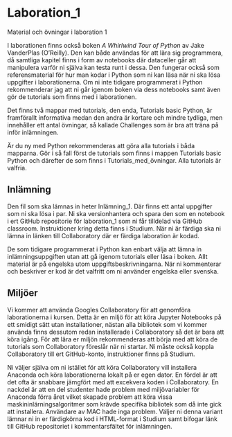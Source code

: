 # Laboration_1
Material och övningar i laboration 1

I laborationen finns också boken *A Whirlwind Tour of Python* av  Jake VanderPlas (O’Reilly). Den kan både användas för att lära sig programmera, då samtliga kapitel finns i form av notebooks där dataceller går att manipulera varför ni själva kan testa runt i dessa. Den fungerar också som referensmaterial för hur man kodar i Python som ni kan läsa när ni ska lösa uppgifter i laborationerna. Om ni inte tidigare programmerat i Python rekommenderar jag att ni går igenom boken via dess notebooks samt även gör de tutorials som finns med i laborationen. 

Det finns två mappar med tutorials, den enda, Tutorials basic Python, är framförallt informativa medan den andra är kortare och mindre tydliga, men innehåller ett antal övningar, så kallade Challenges som är bra att träna på inför inlämningen. 

Är du ny med Python rekommenderas att göra alla tutorials i båda mapparna. Gör i så fall först de tutorials som finns i mappen Tutorials basic Python och därefter de som finns i Tutorials_med_övningar. Alla tutorials är valfria. 

## Inlämning

Den fil som ska lämnas in heter Inlämning_1. Där finns ett antal uppgifter som ni ska lösa i par. Ni ska versionhantera och spara den som en notebook i ert GitHub repositorie för laboration_1 som ni får tilldelad via GitHub classroom. Instruktioner kring detta finns i Studium. När ni är färdiga ska ni lämna in länken till Collaboratory där er färdiga laboration är kodad.

De som tidigare programmerat i Python kan enbart välja att lämna in inlämningsuppgiften utan att gå igenom tutorials eller läsa i boken. Allt material är på engelska utom uppgiftsbeskrivningarna. När ni kommenterar och beskriver er kod är det valfritt om ni använder engelska eller svenska. 

## Miljöer

Vi kommer att använda Googles Collaboratory för att genomföra laborationerna i kursen. Detta är en miljö för att köra Jupyter Notebooks på ett smidigt sätt utan installationer, nästan alla bibliotek som vi kommer använda finns dessutom redan installerade i Collaboratory så det är bara att köra igång. För att lära er miljön rekommenderas att börja med att köra de tutorials som Collaboratory föreslår när ni startar. Ni måste också koppla Collaboratory till ert GitHub-konto, instruktioner finns på Studium.

Ni väljer själva om ni istället för att köra Collaboratory vill installera Anaconda och köra laborationerna lokalt på er egen dator. En fördel är att det ofta är snabbare jämgfört med att excekvera koden i Collaboratory. En nackdel är att en del studenter hade problem med miljövariabler för Anaconda förra året vilket skapade problem att köra vissa maskininlärningsalgoritmer som krävde specifika bibliotek som då inte gick att installera. Användare av MAC hade inga problem. Väljer ni denna variant lämnar ni in er färdigkörna kod i HTML-format i Studium samt bifogar länk till GitHub repositoriet i kommentarsfältet för inlämningen. 

